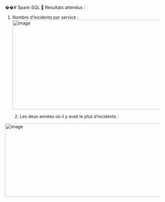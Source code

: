 ��#   S p a r k - S Q L 
🔹 Résultats attendus :
1. Nombre d’incidents par service :
   <img width="756" height="291" alt="image" src="https://github.com/user-attachments/assets/3b03ecf6-1f87-43ef-b691-d06070e18902" />

   2. Les deux années où il y avait le plus d’incidents :
<img width="681" height="239" alt="image" src="https://github.com/user-attachments/assets/234f8be6-6a98-4608-832e-eb87a18e276f" />



 
 
